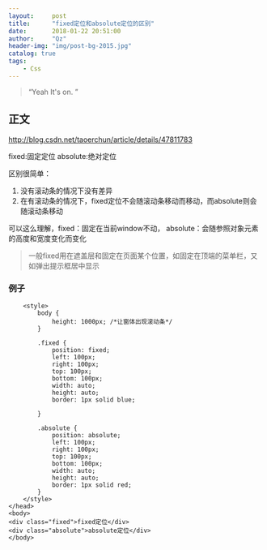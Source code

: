 ```yaml
---
layout:     post
title:      "fixed定位和absolute定位的区别"
date:       2018-01-22 20:51:00
author:     "Qz"
header-img: "img/post-bg-2015.jpg"
catalog: true
tags:
    - Css
---
```


> “Yeah It's on. ”


## 正文

http://blog.csdn.net/taoerchun/article/details/47811783

fixed:固定定位
absolute:绝对定位

区别很简单：
1. 没有滚动条的情况下没有差异
2. 在有滚动条的情况下，fixed定位不会随滚动条移动而移动，而absolute则会随滚动条移动


可以这么理解，fixed：固定在当前window不动， absolute：会随参照对象元素的高度和宽度变化而变化

>一般fixed用在遮盖层和固定在页面某个位置，如固定在顶端的菜单栏，又如弹出提示框居中显示

### 例子
```
    <style>
        body {
            height: 1000px; /*让窗体出现滚动条*/
        }

        .fixed {
            position: fixed;
            left: 100px;
            right: 100px;
            top: 100px;
            bottom: 100px;
            width: auto;
            height: auto;
            border: 1px solid blue;

        }

        .absolute {
            position: absolute;
            left: 100px;
            right: 100px;
            top: 100px;
            bottom: 100px;
            width: auto;
            height: auto;
            border: 1px solid red;
        }
    </style>
</head>
<body>
<div class="fixed">fixed定位</div>
<div class="absolute">absolute定位</div>
</body>
```
